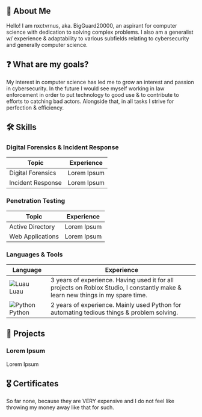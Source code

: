 ## 👤 About Me

Hello! I am nxctvrnus, aka. BigGuard20000, an aspirant for computer science with dedication to solving complex problems. I also am a generalist w/ experience & adaptability to various subfields relating to cybersecurity and generally computer science.

## ❓ What are my goals?

My interest in computer science has led me to grow an interest and passion in cybersecurity. In the future I would see myself working in law enforcement in order to put technology to good use & to contribute to efforts to catching bad actors. Alongside that, in all tasks I strive for perfection & efficiency.

## 🛠️ Skills

### Digital Forensics & Incident Response
| Topic      | Experience |
| ----------- | ----------- |
| Digital Forensics      |  Lorem Ipsum       |
| Incident Response      |  Lorem Ipsum       |

### Penetration Testing
| Topic      | Experience |
| ----------- | ----------- |
| Active Directory      |  Lorem Ipsum      |
| Web Applications | Lorem Ipsum |

### Languages & Tools
| Language | Experience |
| ----------- | ----------- |
| ![Luau](https://upload.wikimedia.org/wikipedia/commons/thumb/8/8f/Luau_Logo_%28Programming_Language%29.svg/35px-Luau_Logo_%28Programming_Language%29.svg.png) Luau | 3 years of experience. Having used it for all projects on Roblox Studio, I constantly make & learn new things in my spare time.       |
| ![Python](https://upload.wikimedia.org/wikipedia/commons/thumb/c/c3/Python-logo-notext.svg/35px-Python-logo-notext.svg.png) Python | 2 years of experience. Mainly used Python for automating tedious things & problem solving. |

## 💼 Projects
### Lorem Ipsum
Lorem Ipsum

## 🎖️ Certificates
So far none, because they are VERY expensive and I do not feel like throwing my money away like that for such.
